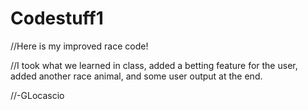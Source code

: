 # Codestuff1
//Here is my improved race code! 

//I took what we learned in class, added a betting feature for the user, added another race animal, and some user output at the end. 

//-GLocascio